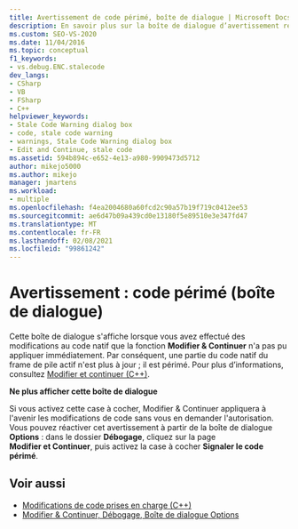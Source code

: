 ```yaml
---
title: Avertissement de code périmé, boîte de dialogue | Microsoft Docs
description: En savoir plus sur la boîte de dialogue d’avertissement relatif au code périmé, qui apparaît lorsque vous avez apporté des modifications au code natif que modifier & Continuer n’a pas pu appliquer immédiatement.
ms.custom: SEO-VS-2020
ms.date: 11/04/2016
ms.topic: conceptual
f1_keywords:
- vs.debug.ENC.stalecode
dev_langs:
- CSharp
- VB
- FSharp
- C++
helpviewer_keywords:
- Stale Code Warning dialog box
- code, stale code warning
- warnings, Stale Code Warning dialog box
- Edit and Continue, stale code
ms.assetid: 594b894c-e652-4e13-a980-9909473d5712
author: mikejo5000
ms.author: mikejo
manager: jmartens
ms.workload:
- multiple
ms.openlocfilehash: f4ea2004680a60fcd2c90a57b19f719c0412ee53
ms.sourcegitcommit: ae6d47b09a439cd0e13180f5e89510e3e347fd47
ms.translationtype: MT
ms.contentlocale: fr-FR
ms.lasthandoff: 02/08/2021
ms.locfileid: "99861242"
---
```

# <a name="stale-code-warning-dialog-box"></a>Avertissement : code périmé (boîte de dialogue)

Cette boîte de dialogue s'affiche lorsque vous avez effectué des modifications au code natif que la fonction **Modifier & Continuer** n'a pas pu appliquer immédiatement. Par conséquent, une partie du code natif du frame de pile actif n'est plus à jour ; il est périmé. Pour plus d’informations, consultez [Modifier et continuer (C++)](edit-and-continue-visual-cpp.md).

**Ne plus afficher cette boîte de dialogue**

Si vous activez cette case à cocher, Modifier &amp; Continuer appliquera à l'avenir les modifications de code sans vous en demander l'autorisation. Vous pouvez réactiver cet avertissement à partir de la boîte de dialogue **Options** : dans le dossier **Débogage**, cliquez sur la page **Modifier et Continuer**, puis activez la case à cocher **Signaler le code périmé**.

## <a name="see-also"></a>Voir aussi

- [Modifications de code prises en charge (C++)](supported-code-changes-cpp.md)
- [Modifier & Continuer, Débogage, Boîte de dialogue Options](edit-and-continue.md)